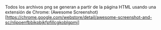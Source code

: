 Todos los archivos png se generan a partir de la página HTML usando una extensión de Chrome: (Awesome Screenshot)[https://chrome.google.com/webstore/detail/awesome-screenshot-and-sc/nlipoenfbbikpbjkfpfillcgkoblgpmj]

